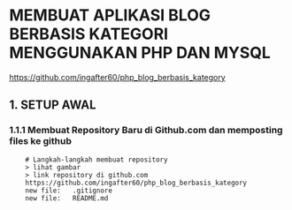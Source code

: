 # MEMBUAT APLIKASI BLOG BERBASIS KATEGORI MENGGUNAKAN PHP DAN MYSQL
https://github.com/ingafter60/php_blog_berbasis_kategory


## 1. SETUP AWAL

### 1.1.1 Membuat Repository Baru di Github.com dan memposting files ke github

		# Langkah-langkah membuat repository
		> lihat gambar
		> link repository di github.com
		https://github.com/ingafter60/php_blog_berbasis_kategory
        new file:   .gitignore
        new file:   README.md		
